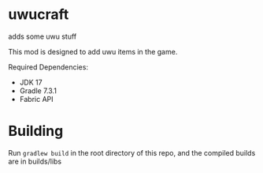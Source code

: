 # uwucraft

adds some uwu stuff

This mod is designed to add uwu items in the game. 

Required Dependencies:

- JDK 17
- Gradle 7.3.1
- Fabric API

# Building

Run `gradlew build` in the root directory of this repo, and the compiled builds are in builds/libs